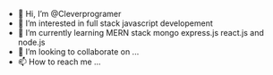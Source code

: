 - 👋 Hi, I’m @Cleverprogramer
- 👀 I’m interested in full stack javascript developement
- 🌱 I’m currently learning MERN stack mongo express.js react.js and node.js
- 💞️ I’m looking to collaborate on ...
- 📫 How to reach me ...

<!---
Cleverprogramer/Cleverprogramer is a ✨ special ✨ repository because its `README.md` (this file) appears on your GitHub profile.
You can click the Preview link to take a look at your changes.
--->
